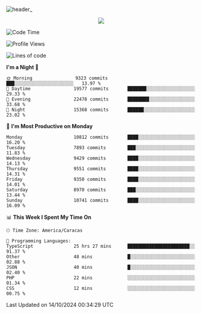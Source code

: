 ![header_](https://github.com/user-attachments/assets/4010d822-ccdc-4198-b608-18c773338d18)


<p align="center">
  <a href="http://www.github.com/thevacs">
    <img src="https://github-readme-streak-stats.herokuapp.com/?user=thevacs&stroke=ffffff&background=1c1917&ring=0891b2&fire=0891b2&currStreakNum=ffffff&currStreakLabel=0891b2&sideNums=ffffff&sideLabels=ffffff&dates=ffffff&hide_border=true" />
  </a>
</p>

<!--START_SECTION:waka-->
![Code Time](http://img.shields.io/badge/Code%20Time-2%2C961%20hrs%2033%20mins-blue)

![Profile Views](http://img.shields.io/badge/Profile%20Views-0-blue)

![Lines of code](https://img.shields.io/badge/From%20Hello%20World%20I%27ve%20Written-10.4%20million%20lines%20of%20code-blue)

**I'm a Night 🦉** 

```text
🌞 Morning                9323 commits        ███░░░░░░░░░░░░░░░░░░░░░░   13.97 % 
🌆 Daytime                19577 commits       ███████░░░░░░░░░░░░░░░░░░   29.33 % 
🌃 Evening                22478 commits       ████████░░░░░░░░░░░░░░░░░   33.68 % 
🌙 Night                  15368 commits       ██████░░░░░░░░░░░░░░░░░░░   23.02 % 
```
📅 **I'm Most Productive on Monday** 

```text
Monday                   10812 commits       ████░░░░░░░░░░░░░░░░░░░░░   16.20 % 
Tuesday                  7893 commits        ███░░░░░░░░░░░░░░░░░░░░░░   11.83 % 
Wednesday                9429 commits        ████░░░░░░░░░░░░░░░░░░░░░   14.13 % 
Thursday                 9551 commits        ████░░░░░░░░░░░░░░░░░░░░░   14.31 % 
Friday                   9350 commits        ████░░░░░░░░░░░░░░░░░░░░░   14.01 % 
Saturday                 8970 commits        ███░░░░░░░░░░░░░░░░░░░░░░   13.44 % 
Sunday                   10741 commits       ████░░░░░░░░░░░░░░░░░░░░░   16.09 % 
```


📊 **This Week I Spent My Time On** 

```text
🕑︎ Time Zone: America/Caracas

💬 Programming Languages: 
TypeScript               25 hrs 27 mins      ███████████████████████░░   91.37 % 
Other                    48 mins             █░░░░░░░░░░░░░░░░░░░░░░░░   02.88 % 
JSON                     40 mins             █░░░░░░░░░░░░░░░░░░░░░░░░   02.40 % 
PHP                      22 mins             ░░░░░░░░░░░░░░░░░░░░░░░░░   01.34 % 
CSS                      12 mins             ░░░░░░░░░░░░░░░░░░░░░░░░░   00.75 % 
```


 Last Updated on 14/10/2024 00:34:29 UTC
<!--END_SECTION:waka-->
